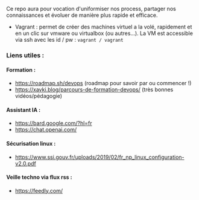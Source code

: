 Ce repo aura pour vocation d'uniformiser nos process, partager nos connaissances et évoluer de manière plus rapide et efficace.

+ Vagrant : permet de créer des machines virtuel a la volé, rapidement et en un clic sur vmware ou virtualbox (ou autres...). La VM est accessible via ssh avec les id / pw : `vagrant / vagrant`

### Liens utiles :
#### Formation :
+ https://roadmap.sh/devops (roadmap pour savoir par ou commencer !)
+ https://xavki.blog/parcours-de-formation-devops/ (très bonnes vidéos/pédagogie)

#### Assistant IA :
+ https://bard.google.com/?hl=fr
+ https://chat.openai.com/

#### Sécurisation linux :
+ https://www.ssi.gouv.fr/uploads/2019/02/fr_np_linux_configuration-v2.0.pdf

#### Veille techno via flux rss :
+ https://feedly.com/

